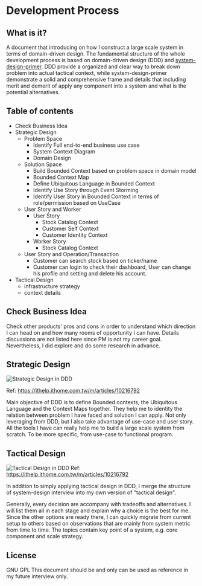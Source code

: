 # Development Process

## What is it?

A document that introducing on how I construct a large scale system in terms of domain-driven design. The fundamental structure of the whole development process is based on domain-driven design (DDD) and [system-design-primer](https://github.com/donnemartin/system-design-primer). DDD provide a organized and clear way to break down problem into actual tactical context, while system-design-primer demonstrate a solid and comprehensive frame and details that including merit and demerit of apply any component into a system and what is the potential alternatives.

## Table of contents

- Check Business Idea
- Strategic Design
  - Problem Space
    - Identify Full end-to-end business use case
    - System Context Diagram
    - Domain Design
  - Solution Space
    - Build Bounded Context based on problem space in domain model
    - Bounded Context Map
    - Define Ubiquitous Language in Bounded Context
    - Identify Use Story through Event Storming
    - Identify User Story in Bounded Context in terms of role/permission based on UseCase
  - User Story and Worker
    - User Story
      - Stock Catalog Context
      - Customer Self Context
      - Customer Identity Context
    - Worker Story
      - Stock Catalog Context
  - User Story and Operation/Transaction
    - Customer can search stock based on ticker/name
    - Customer can login to check their dashboard, User can change his profile and setting and delete his account.
- Tactical Design
  - infrastructure strategy
  - context details

## Check Business Idea

Check other products' pros and cons in order to understand which direction I can head on and how many rooms of opportunity I can have. Details discussions are not listed here since PM is not my career goal. Nevertheless, I did explore and do some research in advance.

## Strategic Design

![Strategic Design in DDD](https://drive.google.com/uc?export=view&id=19-pno17L98jpnhwYyRZShlt5ZhUlZDgN&sz=w200-h50)

Ref: https://ithelp.ithome.com.tw/m/articles/10216792

Main objective of DDD is to define Bounded contexts, the Ubiquitous Language and the Context Maps together. They help me to identity the relation between problem I have faced and solution I can apply. Not only leveraging from DDD, but I also take advantage of use-case and user story. All the tools I have can really help me to build a large scale system from scratch. To be more specific, from use-case to functional program.

## Tactical Design

![Tactical Design in DDD](https://drive.google.com/uc?export=view&id=1jaJUP7Az5St4nsyedx14y4zhHN25uUTN&sz=w200-h50)
Ref: https://ithelp.ithome.com.tw/m/articles/10216792

In addition to simply applying tactical design in DDD, I merge the structure of system-design interview into my own version of "tactical design".

Generally, every decision are accompany with tradeoffs and alternatives. I will list them all in each stage and explain why a choice is the best for me. Since the other options are ready there, I can quickly migrate from current setup to others based on observations that are mainly from system metric from time to time. The topics contain key point of a system, e.g. core component and scale strategy.

## License

GNU GPL
This document should be and only can be used as reference in my future interview only.
